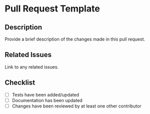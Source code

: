 # Pull Request Template

## Description

Provide a brief description of the changes made in this pull request.

## Related Issues

Link to any related issues.

## Checklist

- [ ] Tests have been added/updated
- [ ] Documentation has been updated
- [ ] Changes have been reviewed by at least one other contributor

